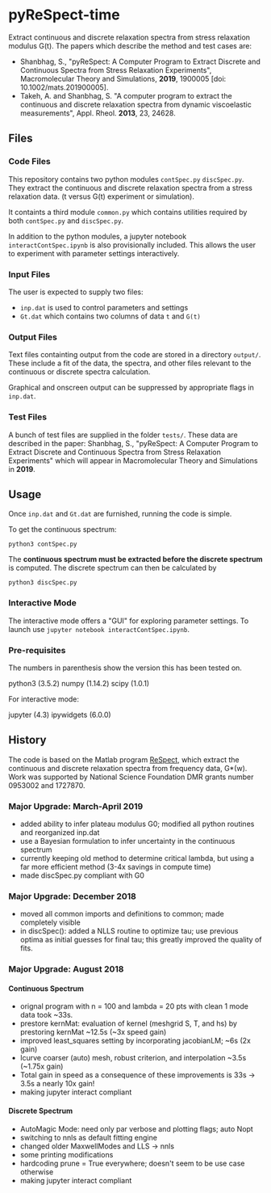 # pyReSpect-time

Extract continuous and discrete relaxation spectra from stress relaxation modulus G(t). The papers which describe the method and test cases are:

+ Shanbhag, S., "pyReSpect: A Computer Program to Extract Discrete and Continuous Spectra from Stress Relaxation Experiments", Macromolecular Theory and Simulations, **2019**, 1900005 [doi: 10.1002/mats.201900005].
+ Takeh, A. and Shanbhag, S. "A computer program to extract the continuous and discrete relaxation spectra from dynamic viscoelastic measurements", Appl. Rheol. **2013**, 23, 24628. 

## Files

### Code Files

This repository contains two python modules `contSpec.py` `discSpec.py`. They extract the continuous and discrete relaxation spectra from a stress relaxation data. (t versus G(t) experiment or simulation).

It containts a third module `common.py` which contains utilities required by both `contSpec.py` and `discSpec.py`.

In addition to the python modules, a jupyter notebook `interactContSpec.ipynb` is also provisionally included. This allows the user to experiment with parameter settings interactively.

### Input Files

The user is expected to supply two files:

+ `inp.dat` is used to control parameters and settings
+ `Gt.dat` which contains two columns of data `t` and `G(t)`

### Output Files

Text files containting output from the code are stored in a directory `output/`. These include a fit of the data, the spectra, and other files relevant to the continuous or discrete spectra calculation. 

Graphical and onscreen output can be suppressed by appropriate flags in `inp.dat`.

### Test Files

A bunch of test files are supplied in the folder `tests/`. These data are described in the paper:
Shanbhag, S., "pyReSpect: A Computer Program to Extract Discrete and Continuous Spectra from Stress Relaxation Experiments" which will appear in Macromolecular Theory and Simulations in **2019**.

## Usage

Once `inp.dat` and `Gt.dat` are furnished, running the code is simple.

To get the continuous spectrum:

`python3 contSpec.py`

The **continuous spectrum must be extracted before the discrete spectrum** is computed. The discrete spectrum can then be calculated by

`python3 discSpec.py`

### Interactive Mode

The interactive mode offers a "GUI" for exploring parameter settings. To launch use `jupyter notebook interactContSpec.ipynb`.

### Pre-requisites

The numbers in parenthesis show the version this has been tested on. 

python3 (3.5.2)
numpy (1.14.2)
scipy (1.0.1)

For interactive mode:

jupyter (4.3)
ipywidgets (6.0.0)

## History

The code is based on the Matlab program [ReSpect](https://www.mathworks.com/matlabcentral/fileexchange/40458-respect), which extract the continuous and discrete relaxation spectra from frequency data, G*(w). Work was supported by National Science Foundation DMR grants number 0953002 and 1727870.

### Major Upgrade: March-April 2019
+ added ability to infer plateau modulus G0; modified all python routines and reorganized inp.dat
+ use a Bayesian formulation to infer uncertainty in the continuous spectrum
+ currently keeping old method to determine critical lambda, but using a far more efficient method (3-4x savings in compute time)
+ made discSpec.py compliant with G0

### Major Upgrade: December 2018

+ moved all common imports and definitions to common; made completely visible
+ in discSpec(): added a NLLS routine to optimize tau; use previous optima as initial guesses for final tau; this greatly improved the quality of fits.


### Major Upgrade: August 2018

#### Continuous Spectrum
+ orignal program with n = 100 and lambda = 20 pts with clean 1 mode data took ~33s.
+ prestore kernMat: evaluation of kernel (meshgrid S, T, and hs) by prestoring kernMat ~12.5s (~3x speed gain)
+ improved least_squares setting by incorporating jacobianLM; ~6s (2x gain)
+ lcurve coarser (auto) mesh, robust criterion, and interpolation ~3.5s (~1.75x gain)
+ Total gain in speed as a consequence of these improvements is 33s -> 3.5s a nearly 10x gain!
+ making jupyter interact compliant

#### Discrete Spectrum
+ AutoMagic Mode: need only par verbose and plotting flags; auto Nopt
+ switching to nnls as default fitting engine
+ changed older MaxwellModes and LLS -> nnls
+ some printing modifications
+ hardcoding prune = True everywhere; doesn't seem to be use case otherwise
+ making jupyter interact compliant
